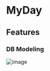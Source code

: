 # MyDay



## Features
### DB Modeling
![image](https://user-images.githubusercontent.com/67996710/212462904-58855699-b84d-421d-940b-31590c46a1a2.png)


<br/>



